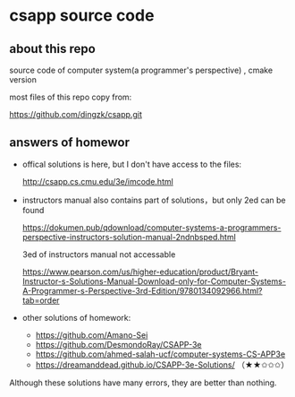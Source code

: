 # csapp source code

## about this repo
source code of computer system(a programmer's perspective) , cmake version

most files of this repo copy from:

https://github.com/dingzk/csapp.git 

## answers of homewor

* offical solutions is here, but I don't have access to the files:

  http://csapp.cs.cmu.edu/3e/imcode.html

* instructors manual also contains part of solutions，but only 2ed can be found

  https://dokumen.pub/qdownload/computer-systems-a-programmers-perspective-instructors-solution-manual-2ndnbsped.html
  
  3ed of instructors manual not accessable
  
  https://www.pearson.com/us/higher-education/product/Bryant-Instructor-s-Solutions-Manual-Download-only-for-Computer-Systems-A-Programmer-s-Perspective-3rd-Edition/9780134092966.html?tab=order

* other solutions of homework:

  - https://github.com/Amano-Sei
  - https://github.com/DesmondoRay/CSAPP-3e
  - https://github.com/ahmed-salah-ucf/computer-systems-CS-APP3e
  - https://dreamanddead.github.io/CSAPP-3e-Solutions/  （★★✩✩✩）

Although these solutions have many errors,  they are better than nothing.







